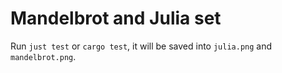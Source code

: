 # Mandelbrot and Julia set

Run `just test` or `cargo test`, it will be saved into `julia.png` and `mandelbrot.png`.